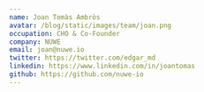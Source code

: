 ```yaml
---
name: Joan Tomàs Ambròs
avatar: /blog/static/images/team/joan.png
occupation: CHO & Co-Founder
company: NUWE
email: joan@nuwe.io
twitter: https://twitter.com/edgar_md
linkedin: https://www.linkedin.com/in/joantomas
github: https://github.com/nuwe-io
---
```


